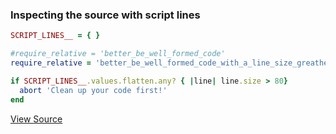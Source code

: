 ### Inspecting the source with script lines

```ruby
SCRIPT_LINES__ = { }

#require_relative = 'better_be_well_formed_code'
require_relative = 'better_be_well_formed_code_with_a_line_size_greather_than_80_it_is_not_good'

if SCRIPT_LINES__.values.flatten.any? { |line| line.size > 80}
  abort 'Clean up your code first!'
end

```

[View Source](source_code/inspecting_the_source_with_script_lines.rb)

